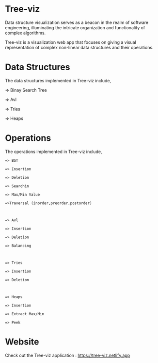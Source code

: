 # Tree-viz

Data structure visualization serves as a beacon in the realm of software engineering, illuminating the intricate organization and functionality of complex algorithms.

Tree-viz is a visualization web app that focuses on giving a visual representation of complex non-linear data structures and their operations.

# Data Structures

The data structures implemented in Tree-viz include,

  => Binay Search Tree

  => Avl
  
  => Tries
  
  => Heaps

# Operations

The operations implemented in Tree-viz include,

    => BST

    => Insertion

    => Deletion
    
    => Searchin
    
    => Max/Min Value
    
    =>Traversal (inorder,preorder,postorder)



    => Avl
    
    => Insertion
    
    => Deletion
    
    => Balancing



    => Tries
    
    => Insertion
    
    => Deletion



    => Heaps
    
    => Insertion
    
    => Extract Max/Min
    
    => Peek
    

# Website

Check out the Tree-viz application : https://tree-viz.netlify.app

